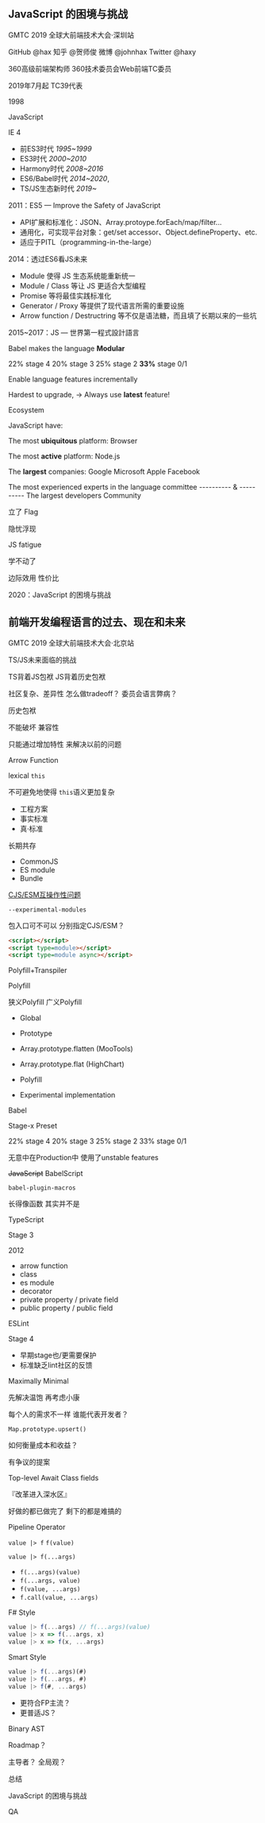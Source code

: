 JavaScript 的困境与挑战
-----------------------------------
GMTC 2019 全球大前端技术大会·深圳站

GitHub @hax
知乎 @贺师俊
微博 @johnhax
Twitter @haxy

360高级前端架构师
360技术委员会Web前端TC委员

2019年7月起
TC39代表

1998

JavaScript

IE 4

- 前ES3时代 *1995~1999*
- ES3时代 *2000~2010*
- Harmony时代 *2008~2016*
- ES6/Babel时代 *2014~2020*,
- TS/JS生态新时代 *2019~*

2011：ES5 — Improve the Safety of JavaScript

- API扩展和标准化：JSON、Array.protoype.forEach/map/filter...
- 通用化，可实现平台对象：get/set accessor、Object.defineProperty、etc.
- 适应于PITL（programming-in-the-large）

2014：透过ES6看JS未来

- Module 使得 JS 生态系统能重新统一
- Module / Class 等让 JS 更适合大型编程
- Promise 等将最佳实践标准化
- Generator / Proxy 等提供了现代语言所需的重要设施
- Arrow function / Destructring 等不仅是语法糖，而且填了长期以来的一些坑

2015~2017：JS — 世界第一程式設計語言

Babel makes the language
**Modular**

22% stage 4
20% stage 3
25% stage 2
**33%** stage 0/1

Enable language features
incrementally

Hardest to upgrade,
-> Always use
**latest** feature!

Ecosystem

JavaScript have:

The most **ubiquitous** platform:
Browser

The most **active** platform:
Node.js

The **largest** companies:
Google Microsoft
Apple Facebook

The most experienced experts
in the language committee
---------- & ----------
The largest developers
Community

立了 Flag

隐忧浮现

JS fatigue

学不动了

边际效用
性价比

2020：JavaScript 的困境与挑战

前端开发编程语言的过去、现在和未来
-----------------------------------
GMTC 2019 全球大前端技术大会·北京站

TS/JS未来面临的挑战

TS背着JS包袱
JS背着历史包袱

社区复杂、差异性
怎么做tradeoff？
委员会语言弊病？

历史包袱

不能破坏
兼容性

只能通过增加特性
来解决以前的问题

Arrow Function

lexical `this`

不可避免地使得
`this`语义更加复杂

- 工程方案
- 事实标准
- 真·标准

长期共存

- CommonJS
- ES module
- Bundle

[CJS/ESM互操作性问题](https://www.zhihu.com/question/288322186)

`--experimental-modules`

包入口可不可以
分别指定CJS/ESM？

```html
<script></script>
<script type=module></script>
<script type=module async></script>
```

Polyfill+Transpiler

Polyfill

狭义Polyfill
广义Polyfill

- Global
- Prototype

- Array.prototype.flatten (MooTools)
- Array.prototype.flat (HighChart)

- Polyfill
- Experimental implementation

Babel

Stage-x Preset

22% stage 4
20% stage 3
25% stage 2
33% stage 0/1

无意中在Production中
使用了unstable features

~~JavaScript~~
BabelScript

`babel-plugin-macros`

长得像函数
其实并不是

TypeScript

Stage 3

2012

- arrow function
- class
- es module
- decorator
- private property / private field
- public property / public field

ESLint

Stage 4

- 早期stage也/更需要保护
- 标准缺乏lint社区的反馈

Maximally Minimal

先解决温饱
再考虑小康

每个人的需求不一样
谁能代表开发者？

`Map.prototype.upsert()`

如何衡量成本和收益？

有争议的提案

Top-level Await
Class fields

『改革进入深水区』

好做的都已做完了
剩下的都是难搞的

Pipeline Operator

`value |> f`
`f(value)`

`value |> f(...args)`

- `f(...args)(value)`
- `f(...args, value)`
- `f(value, ...args)`
- `f.call(value, ...args)`

F# Style

```js
value |> f(...args) // f(...args)(value)
value |> x => f(...args, x)
value |> x => f(x, ...args)
```

Smart Style

```js
value |> f(...args)(#)
value |> f(...args, #)
value |> f(#, ...args)
```

- 更符合FP主流？
- 更普适JS？

Binary AST

Roadmap？

主导者？
全局观？

总结

JavaScript 的困境与挑战

QA
